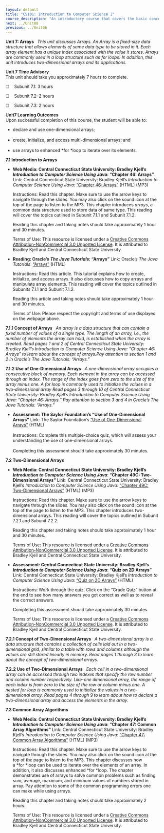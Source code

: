 ```yaml
---
layout: default
title: "CS101: Introduction to Computer Science I"
course_description: "An introductory course that covers the basic concepts, nomenclature, and historical perspective of computers and computing. Includes an introduction to software development and object-oriented programming."
next: ../Unit08
previous: ../Unit06
---
```

**Unit 7: Arrays** <span id="7"></span> 
*This unit discusses Arrays. An Array is a fixed-size data structure
that allows elements of same data type to be stored in it. Each array
element has a unique index associated with the value it stores. Arrays
are commonly used in a loop structure such as for loops. In addition,
this unit introduces two-dimensional arrays and its applications.*

**Unit 7 Time Advisory**  
This unit should take you approximately 7 hours to complete.  
  
 ☐    Subunit 7.1: 3 hours  
  
 ☐    Subunit 7.2: 2 hours  
  
 ☐    Subunit 7.3: 2 hours

**Unit7 Learning Outcomes**  
Upon successful completion of this course, the student will be able to:
-   declare and use one-dimensional arrays;  
      
-   create, initialize, and access multi-dimensional arrays; and  
      
-   use arrays to enhanced *for *loop to iterate over its elements.

**7.1 Introduction to Arrays** <span id="7.1"></span> 
-   **Web Media: Central Connecticut State University: Bradley Kjell’s
    *Introduction to Computer Science Using Java*: “Chapter 46:
    Arrays”**
    Link: Central Connecticut State University: Bradley
    Kjell’s *Introduction to Computer Science Using Java*: [“Chapter 46:
    Arrays”](http://chortle.ccsu.edu/java5/Notes/chap46/ch46_1.html) (HTML)
    (MP3)  
      
     Instructions: Read this chapter. Make sure to use the arrow keys to
    navigate through the slides. You may also click on the sound icon at
    the top of the page to listen to the MP3. This chapter introduces
    *arrays*, a common data structure used to store data of same type.
    This reading will cover the topics outlined in Subunit 7.1.1 and
    Subunit 7.1.2.  
      
     Reading this chapter and taking notes should take approximately 1
    hour and 30 minutes.  
      
     Terms of Use: This resource is licensed under a [Creative Commons
    Attribution-NonCommercial 3.0 Unported
    License](http://creativecommons.org/licenses/by-nc/3.0/deed.en_US).
    It is attributed to Bradley Kjell and Central Connecticut State
    University.

-   **Reading: Oracle’s *The Java Tutorials*: “Arrays”**
    Link: Oracle’s *The Java
    Tutorials*: [“Arrays”](http://docs.oracle.com/javase/tutorial/java/nutsandbolts/arrays.html) (HTML)  
      
     Instructions: Read this article. This tutorial explains how to
    create, initialize, and access arrays. It also discusses how to copy
    arrays and manipulate array elements. This reading will cover the
    topics outlined in Subunits 7.1.1 and Subunit 7.1.2.  
      
     Reading this article and taking notes should take approximately 1
    hour and 30 minutes.  
      
     Terms of Use: Please respect the copyright and terms of use
    displayed on the webpage above.

**7.1.1 Concept of Arrays** <span id="7.1.1"></span> 
*An array is a data structure that can contain a fixed number of values
of a single type. The length of an array, i.e., the number of elements
the array can hold, is established when the array is created. Read pages
1 and 2 of Central Connecticut State University: Bradley Kjell’s
Introduction to Computer Science Using Java: “Chapter 46: Arrays” to
learn about the concept of arrays.Pay attention to section 1 and 2 in
Oracle’s The Java Tutorials: “Arrays.”*

**7.1.2 Use of One-Dimensional Arrays** <span id="7.1.2"></span> 
*A one-dimensional array occupies a consecutive block of memory. Each
element in the array can be accessed through an index. The range of the
index goes from zero to the size of the array minus one. A for loop is
commonly used to initialize the values in a two-dimensional array Read
pages 3 through 10 of Central Connecticut State University: Bradley
Kjell’s Introduction to Computer Science Using Java: “Chapter 46:
Arrays.” Pay attention to section 3 and 4 in Oracle’s The Java
Tutorials: “Arrays.”*

-   **Assessment: The Saylor Foundation’s “Use of One-Dimensional
    Arrays”**
    Link: The Saylor Foundation’s [“Use of One-Dimensional
    Arrays”](http://school.saylor.org/mod/quiz/view.php?id=1743) (HTML)  
        
     Instructions: Complete this multiple-choice quiz, which will assess
    your understanding the use of one-dimensional arrays.  
        
     Completing this assessment should take approximately 30 minutes.

**7.2 Two-Dimensional Arrays** <span id="7.2"></span> 
-   **Web Media: Central Connecticut State University: Bradley Kjell’s
    *Introduction to Computer Science Using Java*: “Chapter 49C:
    Two-Dimensional Arrays”**
    Link: Central Connecticut State University: Bradley
    Kjell’s *Introduction to Computer Science Using Java*: [“Chapter
    49C: Two-Dimensional
    Arrays”](http://chortle.ccsu.edu/java5/Notes/chap49C/ch49C_1.html) (HTML)
    (MP3)   
      
     Instructions: Read this chapter. Make sure to use the arrow keys to
    navigate through the slides. You may also click on the sound icon at
    the top of the page to listen to the MP3. This chapter introduces
    two-dimensional arrays. This reading will cover the topics outlined
    in Subunit 7.2.1 and Subunit 7.2.2.  
      
     Reading this chapter and taking notes should take approximately 1
    hour and 30 minutes.  
      
     Terms of Use: This resource is licensed under a [Creative Commons
    Attribution-NonCommercial 3.0 Unported
    License](http://creativecommons.org/licenses/by-nc/3.0/deed.en_US).
    It is attributed to Bradley Kjell and Central Connecticut State
    University.

-   **Assessment: Central Connecticut State University: Bradley Kjell’s
    *Introduction to Computer Science Using Java*: “Quiz on 2D Arrays”**
    Link: Central Connecticut State University: Bradley
    Kjell’s *Introduction to Computer Science Using Java*: [“Quiz on 2D
    Arrays”](http://chortle.ccsu.edu/java5/Notes/chap49C/chap49CquizRev2.html) (HTML)  
      
     Instructions: Work through the quiz. Click on the “Grade Quiz”
    button at the end to see how many answers you got correct as well as
    to reveal the correct answers.  
      
     Completing this assessment should take approximately 30 minutes.  
      
     Terms of Use: This resource is licensed under a [Creative Commons
    Attribution-NonCommercial 3.0 Unported
    License](http://creativecommons.org/licenses/by-nc/3.0/deed.en_US).
    It is attributed to Bradley Kjell and Central Connecticut State
    University.

**7.2.1 Concept of Two-Dimensional Arrays** <span id="7.2.1"></span> 
*A two-dimensional array is a data structure that contains a collection
of cells laid out in a two-dimensional grid, similar to a table with
rows and columns although the values are still stored linearly in
memory. Read pages 1 through 3 to learn about the concept of
two-dimensional arrays.*

**7.2.2 Use of Two-Dimensional Arrays** <span id="7.2.2"></span> 
*Each cell in a two-dimensional array can be accessed through two
indexes that specify the row number and column number respectively.
Like-one dimensional array, the range of each index is from zero to the
size of the row or column minus one. A nested for loop is commonly used
to initialize the values in a two-dimensional array. Read pages 4
through 9 to learn about how to declare a two-dimensional array and
access the elements in the array.*

**7.3 Common Array Algorithms** <span id="7.3"></span> 
-   **Web Media: Central Connecticut State University: Bradley Kjell’s
    *Introduction to Computer Science Using Java*: “Chapter 47: Common
    Array Algorithms”**
    Link: Central Connecticut State University: Bradley
    Kjell’s *Introduction to Computer Science Using Java*: [“Chapter 47:
    Common Array
    Algorithms”](http://chortle.ccsu.edu/java5/Notes/chap47/ch47_1.html) (HTML)
    (MP3)   
      
     Instructions: Read this chapter. Make sure to use the arrow keys to
    navigate through the slides. You may also click on the sound icon at
    the top of the page to listen to the MP3. This chapter discusses how
    a *for *loop can be used to iterate over the elements of an array.
    In addition, it also discusses enhanced *for *loop. The chapter
    demonstrates use of arrays to solve common problems such as finding
    sum, average, maximum, and minimum values of numbers stored in
    array. Pay attention to some of the common programming errors one
    can make while using arrays.  
      
     Reading this chapter and taking notes should take approximately 2
    hours.  
      
     Terms of Use: This resource is licensed under a [Creative Commons
    Attribution-NonCommercial 3.0 Unported
    License](http://creativecommons.org/licenses/by-nc/3.0/deed.en_US).
    It is attributed to Bradley Kjell and Central Connecticut State
    University.


